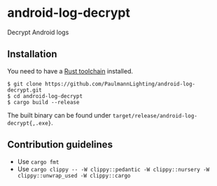 # android-log-decrypt
Decrypt Android logs

## Installation
You need to have a [Rust toolchain](https://www.rust-lang.org/) installed.

```
$ git clone https://github.com/PaulmannLighting/android-log-decrypt.git
$ cd android-log-decrypt
$ cargo build --release
```

The built binary can be found under `target/release/android-log-decrypt{,.exe}`.

## Contribution guidelines
* Use `cargo fmt`
* Use `cargo clippy -- -W clippy::pedantic -W clippy::nursery -W clippy::unwrap_used -W clippy::cargo`